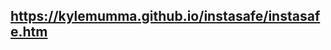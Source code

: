 <h2><a href="https://kylemumma.github.io/instasafe/instasafe.htm" target="_blank">https://kylemumma.github.io/instasafe/instasafe.htm</a></h2>
